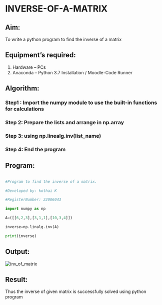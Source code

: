 # INVERSE-OF-A-MATRIX
## Aim:
To write a python program to find the inverse of a matrix
## Equipment’s required:
1. 	Hardware – PCs
2. 	Anaconda – Python 3.7 Installation / Moodle-Code Runner
## Algorithm:
### Step1 : Import the numpy module to use the built-in functions for calculations
### Step 2: Prepare the lists and arrange in np.array
### Step 3: using np.linealg.inv(list_name)
### Step 4: End the program

## Program:
```python

#Program to find the inverse of a matrix.

#Developed by: kothai K

#RegisterNumber: 22006043

import numpy as np

A=([[6,2,3],[3,1,1],[10,3,4]])

inverse=np.linalg.inv(A)

print(inverse)
```

## Output:
![inv_of_matrix](https://user-images.githubusercontent.com/121215739/214834252-aa6e1571-97bd-4e17-81c0-b8c5a314232c.png)


## Result:
Thus the inverse of given matrix is successfully solved using python program

